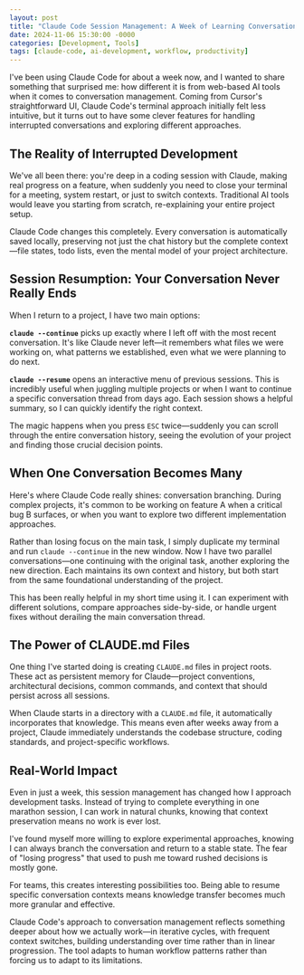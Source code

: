 ```yaml
---
layout: post
title: "Claude Code Session Management: A Week of Learning Conversation Flow"
date: 2024-11-06 15:30:00 -0000
categories: [Development, Tools]
tags: [claude-code, ai-development, workflow, productivity]
---
```


I've been using Claude Code for about a week now, and I wanted to share something that surprised me: how different it is from web-based AI tools when it comes to conversation management. Coming from Cursor's straightforward UI, Claude Code's terminal approach initially felt less intuitive, but it turns out to have some clever features for handling interrupted conversations and exploring different approaches.

## The Reality of Interrupted Development

We've all been there: you're deep in a coding session with Claude, making real progress on a feature, when suddenly you need to close your terminal for a meeting, system restart, or just to switch contexts. Traditional AI tools would leave you starting from scratch, re-explaining your entire project setup.

Claude Code changes this completely. Every conversation is automatically saved locally, preserving not just the chat history but the complete context—file states, todo lists, even the mental model of your project architecture.

## Session Resumption: Your Conversation Never Really Ends

When I return to a project, I have two main options:

**`claude --continue`** picks up exactly where I left off with the most recent conversation. It's like Claude never left—it remembers what files we were working on, what patterns we established, even what we were planning to do next.

**`claude --resume`** opens an interactive menu of previous sessions. This is incredibly useful when juggling multiple projects or when I want to continue a specific conversation thread from days ago. Each session shows a helpful summary, so I can quickly identify the right context.

The magic happens when you press `ESC` twice—suddenly you can scroll through the entire conversation history, seeing the evolution of your project and finding those crucial decision points.

## When One Conversation Becomes Many

Here's where Claude Code really shines: conversation branching. During complex projects, it's common to be working on feature A when a critical bug B surfaces, or when you want to explore two different implementation approaches.

Rather than losing focus on the main task, I simply duplicate my terminal and run `claude --continue` in the new window. Now I have two parallel conversations—one continuing with the original task, another exploring the new direction. Each maintains its own context and history, but both start from the same foundational understanding of the project.

This has been really helpful in my short time using it. I can experiment with different solutions, compare approaches side-by-side, or handle urgent fixes without derailing the main conversation thread.

## The Power of CLAUDE.md Files

One thing I've started doing is creating `CLAUDE.md` files in project roots. These act as persistent memory for Claude—project conventions, architectural decisions, common commands, and context that should persist across all sessions.

When Claude starts in a directory with a `CLAUDE.md` file, it automatically incorporates that knowledge. This means even after weeks away from a project, Claude immediately understands the codebase structure, coding standards, and project-specific workflows.

## Real-World Impact

Even in just a week, this session management has changed how I approach development tasks. Instead of trying to complete everything in one marathon session, I can work in natural chunks, knowing that context preservation means no work is ever lost.

I've found myself more willing to explore experimental approaches, knowing I can always branch the conversation and return to a stable state. The fear of "losing progress" that used to push me toward rushed decisions is mostly gone.

For teams, this creates interesting possibilities too. Being able to resume specific conversation contexts means knowledge transfer becomes much more granular and effective.

Claude Code's approach to conversation management reflects something deeper about how we actually work—in iterative cycles, with frequent context switches, building understanding over time rather than in linear progression. The tool adapts to human workflow patterns rather than forcing us to adapt to its limitations.